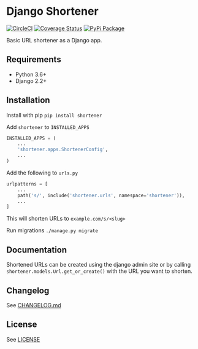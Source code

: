 # Django Shortener

[![CircleCI](https://circleci.com/gh/pennlabs/django-shortener.svg?style=shield)](https://circleci.com/gh/pennlabs/django-shortener)
[![Coverage Status](https://codecov.io/gh/pennlabs/django-shortener/branch/master/graph/badge.svg)](https://codecov.io/gh/pennlabs/django-shortener)
[![PyPi Package](https://img.shields.io/pypi/v/shortener.svg)](https://pypi.org/project/shortener/)

Basic URL shortener as a Django app.

## Requirements

* Python 3.6+
* Django 2.2+

## Installation

Install with pip `pip install shortener`

Add `shortener` to `INSTALLED_APPS`

```python
INSTALLED_APPS = (
    ...
    'shortener.apps.ShortenerConfig',
    ...
)
```

Add the following to `urls.py`

```python
urlpatterns = [
    ...
    path('s/', include('shortener.urls', namespace='shortener')),
    ...
]
```

This will shorten URLs to `example.com/s/<slug>`

Run migrations `./manage.py migrate`

## Documentation

Shortened URLs can be created using the django admin site or by calling `shortener.models.Url.get_or_create()` with the URL you want to shorten.

## Changelog

See [CHANGELOG.md](https://github.com/pennlabs/django-runtime-options/blob/master/CHANGELOG.md)

## License

See [LICENSE](https://github.com/pennlabs/django-runtime-options/blob/master/LICENSE)
